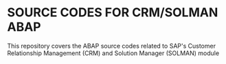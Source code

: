 # SOURCE CODES FOR CRM/SOLMAN ABAP
This repository covers the ABAP source codes related to SAP's Customer Relationship Management (CRM) and Solution Manager (SOLMAN) module
